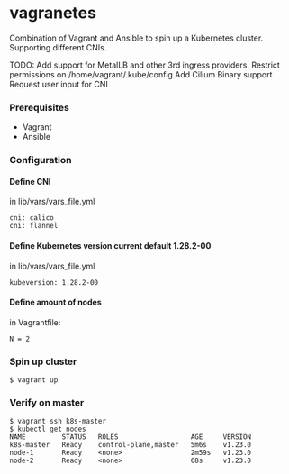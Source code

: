 # vagranetes
Combination of Vagrant and Ansible to spin up a Kubernetes cluster. Supporting different CNIs.


TODO:
Add support for MetalLB and other 3rd ingress providers.
Restrict permissions on /home/vagrant/.kube/config
Add Cilium Binary support 
Request user input for CNI

### Prerequisites
- Vagrant
- Ansible

### Configuration
#### Define CNI 
in lib/vars/vars_file.yml
```
cni: calico
cni: flannel
```

#### Define Kubernetes version current default 1.28.2-00
in lib/vars/vars_file.yml
```
kubeversion: 1.28.2-00
```

#### Define amount of nodes
in Vagrantfile:
```
N = 2
```


### Spin up cluster
```
$ vagrant up
```

### Verify on master
```
$ vagrant ssh k8s-master
$ kubectl get nodes
NAME         STATUS   ROLES                  AGE     VERSION
k8s-master   Ready    control-plane,master   5m6s    v1.23.0
node-1       Ready    <none>                 2m59s   v1.23.0
node-2       Ready    <none>                 68s     v1.23.0
```
